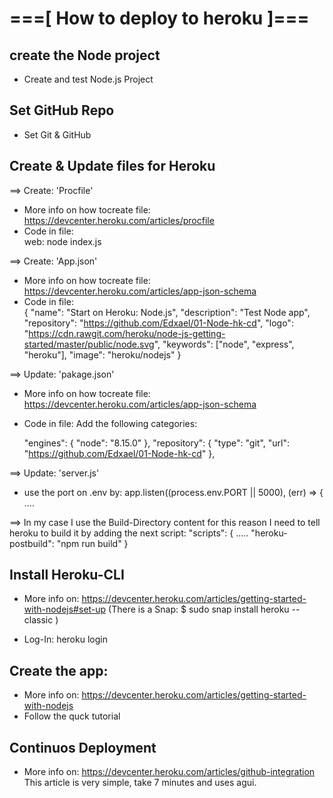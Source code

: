 

# ===[ How to deploy to heroku ]===

## create the Node project
- Create and test Node.js Project 
 

## Set GitHub Repo
- Set Git & GitHub


## Create & Update files for Heroku

  ==> Create: 'Procfile'  
  - More info on how tocreate file: https://devcenter.heroku.com/articles/procfile
  - Code in file:    
      web: node index.js

  ==> Create: 'App.json'  
  - More info on how tocreate file: https://devcenter.heroku.com/articles/app-json-schema
  - Code in file:    
      {
        "name": "Start on Heroku: Node.js",
        "description": "Test Node app",
        "repository": "https://github.com/Edxael/01-Node-hk-cd",
        "logo": "https://cdn.rawgit.com/heroku/node-js-getting-started/master/public/node.svg",
        "keywords": ["node", "express", "heroku"],
        "image": "heroku/nodejs"
      }

  ==> Update: 'pakage.json'  
  - More info on how tocreate file: https://devcenter.heroku.com/articles/app-json-schema
  - Code in file: 
      Add the following categories:

    "engines": {
      "node": "8.15.0"
    },
    "repository": {
      "type": "git",
      "url": "https://github.com/Edxael/01-Node-hk-cd"
    },

  ==> Update: 'server.js' 
  - use the port on .env by: 
      app.listen((process.env.PORT || 5000), (err) => { ....

  ==> In my case I use the Build-Directory content for this reason I need to tell heroku to build it by adding the next script:
      "scripts": {
          .....
          "heroku-postbuild": "npm run build"
      }



## Install Heroku-CLI
- More info on: https://devcenter.heroku.com/articles/getting-started-with-nodejs#set-up
    (There is a Snap:  $ sudo snap install heroku --classic )

- Log-In: heroku login 

## Create the app: 
- More info on: https://devcenter.heroku.com/articles/getting-started-with-nodejs
- Follow the quck tutorial 


## Continuos Deployment
- More info on: https://devcenter.heroku.com/articles/github-integration
    This article is very simple, take 7 minutes and uses agui. 